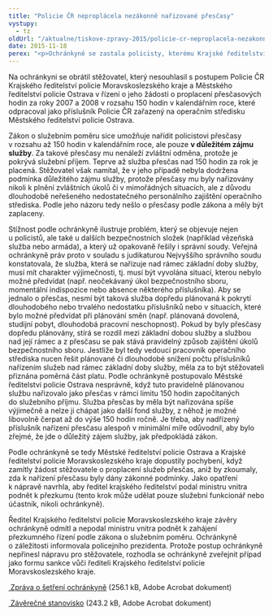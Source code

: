 ```yaml
---
title: "Policie ČR neproplácela nezákonně nařizované přesčasy"
vystupy:
  - tz
oldUrl: "/aktualne/tiskove-zpravy-2015/policie-cr-neproplacela-nezakonne-narizovane-prescasy"
date: 2015-11-18
perex: "<p>Ochránkyně se zastala policisty, kterému Krajské ředitelství policie Moravskoslezského kraje zamítlo žádost o proplacení nezákonně nařizovaných přesčasů. Policistovi byly z důvodu podstavu příslušníků střediska dva roky nařizovány přesčasové služby. Nebyly ale zaplaceny s odůvodněním, že je pokryl služební příjem. Podle ochránkyně byla přesčasová služba nařizována v rozporu se zákonem a judikaturou správních soudů a měla být zaplacena.</p>"
---
```


<!-- imported from the old website -->

<p>Na ochránkyni se obrátil stěžovatel, který nesouhlasil s postupem Policie ČR Krajského ředitelství policie Moravskoslezského kraje a Městského ředitelství policie Ostrava v řízení o jeho žádosti o proplacení přesčasových hodin za roky 2007 a 2008 v rozsahu 150 hodin v kalendářním roce, které odpracoval jako příslušník Policie ČR zařazený na operačním středisku Městského ředitelství policie Ostrava. </p> <p>Zákon o služebním poměru sice umožňuje nařídit policistovi přesčasy v rozsahu až 150 hodin v kalendářním roce, ale pouze <b>v důležitém zájmu služby</b>. Za takové přesčasy mu nenáleží zvláštní odměna, protože je pokrývá služební příjem. Teprve až služba přesčas nad 150 hodin za rok je placená. Stěžovatel však namítal, že v jeho případě nebyla dodržena podmínka důležitého zájmu služby, protože přesčasy mu byly nařizovány nikoli k plnění zvláštních úkolů či v mimořádných situacích, ale z důvodu dlouhodobě neřešeného nedostatečného personálního zajištění operačního střediska. Podle jeho názoru tedy nešlo o přesčasy podle zákona a měly být zaplaceny.</p> <p>Stížnost podle ochránkyně ilustruje problém, který se objevuje nejen u policistů, ale také u dalších bezpečnostních složek (například vězeňská služba nebo armáda), a který už opakovaně řešily i správní soudy. Veřejná ochránkyně práv proto v souladu s judikaturou Nejvyššího správního soudu konstatovala, že služba, která se nařizuje nad rámec základní doby služby, musí mít charakter výjimečnosti, tj. musí být vyvolána situací, kterou nebylo možné předvídat (např. neočekávaný úkol bezpečnostního sboru, momentální indispozice nebo absence některého příslušníka). Aby se jednalo o přesčas, nesmí být taková služba dopředu plánovaná k pokrytí dlouhodobého nebo trvalého nedostatku příslušníků nebo v situacích, které bylo možné předvídat při plánování směn (např. plánovaná dovolená, studijní pobyt, dlouhodobá pracovní neschopnost). Pokud by byly přesčasy dopředu plánovány, stírá se rozdíl mezi základní dobou služby a službou nad její rámec a z přesčasu se pak stává pravidelný způsob zajištění úkolů bezpečnostního sboru. Jestliže byl tedy vedoucí pracovník operačního střediska nucen řešit plánované či dlouhodobé snížení počtu příslušníků nařízením služeb nad rámec základní doby služby, měla za to být stěžovateli přiznána poměrná část platu. Podle ochránkyně postupovalo Městské ředitelství policie Ostrava nesprávně, když tuto pravidelně plánovanou službu nařizovalo jako přesčas v rámci limitu 150 hodin započítaných do služebního příjmu. Služba přesčas by měla být nařizována spíše výjimečně a nelze ji chápat jako další fond služby, z něhož je možné libovolně čerpat až do výše 150 hodin ročně. Je třeba, aby nadřízený příslušník nařízení přesčasu alespoň v minimální míře odůvodnil, aby bylo zřejmé, že jde o důležitý zájem služby, jak předpokládá zákon.</p> <p>Podle ochránkyně se tedy Městské ředitelství policie Ostrava a Krajské ředitelství policie Moravskoslezského kraje dopustily pochybení, když zamítly žádost stěžovatele o proplacení služeb přesčas, aniž by zkoumaly, zda k nařízení přesčasu byly dány zákonné podmínky. Jako opatření k nápravě navrhla, aby ředitel krajského ředitelství podal ministru vnitra podnět k přezkumu (tento krok může udělat pouze služební funkcionář nebo účastník, nikoli ochránkyně).</p><p> Ředitel Krajského ředitelství policie Moravskoslezského kraje závěry ochránkyně odmítl a nepodal ministru vnitra podnět k zahájení přezkumného řízení podle zákona o služebním poměru. Ochránkyně o záležitosti informovala policejního prezidenta. Protože postup ochránkyně nepřinesl nápravu pro stěžovatele, rozhodla se ochránkyně zveřejnit případ jako formu sankce vůči řediteli Krajského ředitelství policie Moravskoslezského kraje.</p><p><a title="Otevření do nového okna" href="/uploads-import/STANOVISKA/Sluzebni_pomery/4159-14-IK-ZZ.pdf" target="_blank"> Zpráva o šetření ochránkyně</a> (256.1 kB, Adobe Acrobat dokument)</p><p><a title="Otevření do nového okna" href="/uploads-import/STANOVISKA/Sluzebni_pomery/4159-14-IK-ZSO.pdf" target="_blank"> Závěrečné stanovisko</a> (243.2 kB, Adobe Acrobat dokument)</p>
